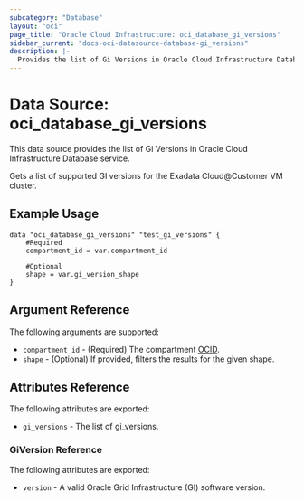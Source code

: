 ```yaml
---
subcategory: "Database"
layout: "oci"
page_title: "Oracle Cloud Infrastructure: oci_database_gi_versions"
sidebar_current: "docs-oci-datasource-database-gi_versions"
description: |-
  Provides the list of Gi Versions in Oracle Cloud Infrastructure Database service
---
```


# Data Source: oci_database_gi_versions
This data source provides the list of Gi Versions in Oracle Cloud Infrastructure Database service.

Gets a list of supported GI versions for the Exadata Cloud@Customer VM cluster.

## Example Usage

```hcl
data "oci_database_gi_versions" "test_gi_versions" {
	#Required
	compartment_id = var.compartment_id

	#Optional
	shape = var.gi_version_shape
}
```

## Argument Reference

The following arguments are supported:

* `compartment_id` - (Required) The compartment [OCID](https://docs.cloud.oracle.com/iaas/Content/General/Concepts/identifiers.htm).
* `shape` - (Optional) If provided, filters the results for the given shape.


## Attributes Reference

The following attributes are exported:

* `gi_versions` - The list of gi_versions.

### GiVersion Reference

The following attributes are exported:

* `version` - A valid Oracle Grid Infrastructure (GI) software version.

